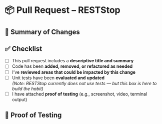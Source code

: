 # 📦 Pull Request – RESTStop

## 📝 Summary of Changes

<!-- Provide a clear, concise summary of what this pull request does. Highlight any relevant context or related issues. -->

## ✅ Checklist

- [ ] This pull request includes a **descriptive title and summary**
- [ ] Code has been **added, removed, or refactored as needed**
- [ ] I’ve **reviewed areas that could be impacted by this change**
- [ ] Unit tests have been **evaluated and updated**  
  _(Note: RESTStop currently does not use tests — but this box is here to build the habit)_
- [ ] I have attached **proof of testing** (e.g., screenshot, video, terminal output)

## 🧪 Proof of Testing

<!-- Paste screenshots, logs, or short descriptions of how you verified the change works as expected. -->